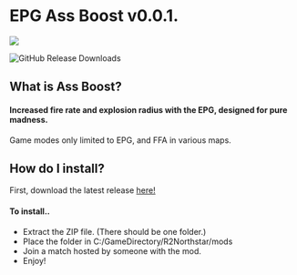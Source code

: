 # 								     EPG Ass Boost v0.0.1.



   ![](https://raw.githubusercontent.com/poet5/EPGAssBlast/main/icon.png)
   
   
![GitHub Release Downloads](https://img.shields.io/github/downloads/poet5/EPGAssBlast/total?style=for-the-badge)

## What is Ass Boost?

#### Increased fire rate and explosion radius with the EPG, designed for pure madness.

Game modes only limited to EPG, and FFA in various maps.



## How do I install?



First, download the latest release [here!](https://github.com/poet5/EPGAssBlast/releases/download/0.0.1/EPGAssBlast.Trinity.zip)



#### To install..

- Extract the ZIP file. (There should be one folder.)
- Place the folder in C:/GameDirectory/R2Northstar/mods
- Join a match hosted by someone with the mod.
- Enjoy!

